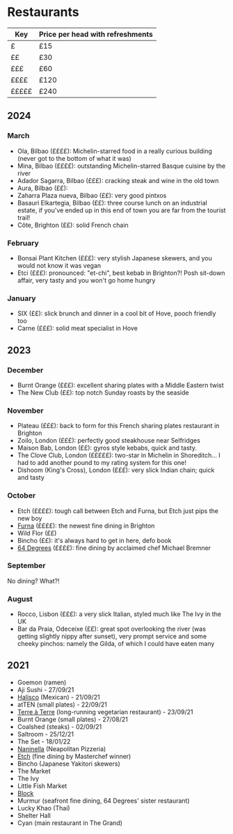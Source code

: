 # Restaurants

| Key | Price per head with refreshments |
| --- | --- |
| £ | £15 |
| ££ | £30 |
| £££ | £60 |
| ££££ | £120 |
| £££££ | £240 |

## 2024

### March

- Ola, Bilbao (££££): Michelin-starred food in a really curious building (never got to the bottom of what it was)
- Mina, Bilbao (££££): outstanding Michelin-starred Basque cuisine by the river
- Adador Sagarra, Bilbao (£££): cracking steak and wine in the old town
- Aura, Bilbao (££):
- Zaharra Plaza nueva, Bilbao (££): very good pintxos
- Basauri Elkartegia, Bilbao (££): three course lunch on an industrial estate, if you've ended up in this end of town you are far from the tourist trail!
- Côte, Brighton (££): solid French chain

### February

- Bonsai Plant Kitchen (£££): very stylish Japanese skewers, and you would not know it was vegan
- Etci (£££): pronounced: "et-chi", best kebab in Brighton?! Posh sit-down affair, very tasty and you won't go home hungry

### January

- SIX (££): slick brunch and dinner in a cool bit of Hove, pooch friendly too
- Carne (£££): solid meat specialist in Hove

## 2023

### December

- Burnt Orange (£££): excellent sharing plates with a Middle Eastern twist
- The New Club (££): top notch Sunday roasts by the seaside

### November

- Plateau (£££): back to form for this French sharing plates restaurant in Brighton
- Zoilo, London (£££): perfectly good steakhouse near Selfridges
- Maison Bab, London (££): gyros style kebabs, quick and tasty.
- The Clove Club, London (£££££): two-star in Michelin in Shoreditch... I had to add another pound to my rating system for this one!
- Dishoom (King's Cross), London (£££): very slick Indian chain; quick and tasty

### October

- Etch (££££): tough call between Etch and Furna, but Etch just pips the new boy
- [Furna](https://furnarestaurant.co.uk/) (££££): the newest fine dining in Brighton
- Wild Flor (££)
- Bincho (££): it's always hard to get in here, defo book
- [64 Degrees](https://64degrees.co.uk/) (££££): fine dining by acclaimed chef Michael Bremner

### September

No dining? What?!

### August

- Rocco, Lisbon (£££): a very slick Italian, styled much like The Ivy in the UK
- Bar da Praia, Odeceixe (££): great spot overlooking the river (was getting slightly nippy after sunset), very prompt service and some cheeky pinchos: namely the Gilda, of which I could have eaten many

## 2021

- Goemon (ramen)
- Aji Sushi - 27/09/21
- [Halisco](https://www.facebook.com/HaliscoRestaurant/) (Mexican) - 21/09/21
- atTEN (small plates) - 22/09/21
- [Terre à Terre](https://terreaterre.co.uk/) (long-running vegetarian restaurant) - 23/09/21
- Burnt Orange (small plates) - 27/08/21
- Coalshed (steaks) - 02/09/21
- Saltroom - 25/12/21
- The Set - 18/01/22
- [Naninella](https://www.nanninellapizzeria.co.uk/) (Neapolitan Pizzeria)
- [Etch](https://www.etchfood.co.uk/) (fine dining by Masterchef winner)
- Bincho (Japanese Yakitori skewers)
- The Market
- The Ivy
- Little Fish Market
- [Block](https://blockbar.co.uk)
- Murmur (seafront fine dining, 64 Degrees' sister restaurant)
- Lucky Khao (Thai)
- Shelter Hall
- Cyan (main restaurant in The Grand)
